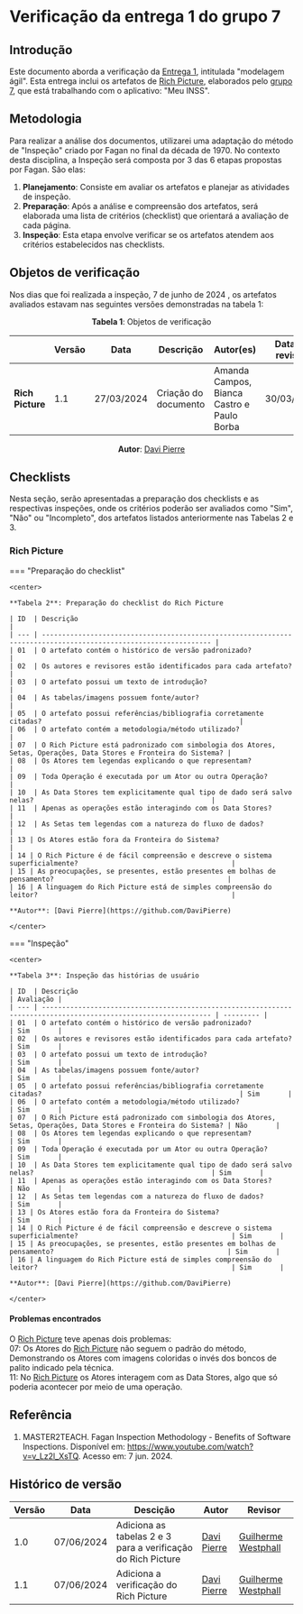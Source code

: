 # Verificação da entrega 1 do grupo 7

## Introdução

Este documento aborda a verificação da [Entrega 1](https://requisitos-de-software.github.io/2024.1-Meu-INSS/pre-rastreabilidade/rich_picture/), intitulada "modelagem ágil". Esta entrega inclui os artefatos de  [Rich Picture](https://requisitos-de-software.github.io/2024.1-Meu-INSS/pre-rastreabilidade/rich_picture/), elaborados pelo [grupo 7](https://requisitos-de-software.github.io/2024.1-Meu-INSS/), que está trabalhando com o aplicativo: "Meu INSS".

## Metodologia

Para realizar a análise dos documentos, utilizarei uma adaptação do método de "Inspeção" criado por Fagan no final da década de 1970. No contexto desta disciplina, a Inspeção será composta por 3 das 6 etapas propostas por Fagan. São elas:

1. **Planejamento**: Consiste em avaliar os artefatos e planejar as atividades de inspeção.
2. **Preparação**: Após a análise e compreensão dos artefatos, será elaborada uma lista de critérios (checklist) que orientará a avaliação de cada página.
3. **Inspeção**: Esta etapa envolve verificar se os artefatos atendem aos critérios estabelecidos nas checklists.

## Objetos de verificação

Nos dias que foi realizada a inspeção, 7 de junho de 2024 , os artefatos avaliados estavam nas seguintes versões demonstradas na tabela 1:

<center>

**Tabela 1**: Objetos de verificação

|                          | Versão | Data       | Descrição                                                                  | Autor(es)     | Data de revisão | Revisor(es)   |
| ------------------------ | ------ | ---------- | -------------------------------------------------------------------------- | ------------- | --------------- | ------------- |
| **Rich Picture**| 1.1 | 27/03/2024 | Criação do documento | Amanda Campos, Bianca Castro e Paulo Borba | 30/03/2024 | Johnny Lopes |

**Autor**: [Davi Pierre](https://github.com/DaviPierre)

</center>

## Checklists

Nesta seção, serão apresentadas a preparação dos checklists e as respectivas inspeções, onde os critérios poderão ser avaliados como "Sim", "Não" ou "Incompleto", dos artefatos listados anteriormente nas Tabelas 2 e 3.

### Rich Picture

=== "Preparação do checklist"

    <center>

    **Tabela 2**: Preparação do checklist do Rich Picture

    | ID  | Descrição                                                                                                        |
    | --- | ---------------------------------------------------------------------------------------------------------------- |
    | 01  | O artefato contém o histórico de versão padronizado?                                                             |
    | 02  | Os autores e revisores estão identificados para cada artefato?                                                   |
    | 03  | O artefato possui um texto de introdução?                                                                        |
    | 04  | As tabelas/imagens possuem fonte/autor?                                                                          |
    | 05  | O artefato possui referências/bibliografia corretamente citadas?                                                 |
    | 06  | O artefato contém a metodologia/método utilizado?                                                                |
    | 07  | O Rich Picture está padronizado com simbologia dos Atores, Setas, Operações, Data Stores e Fronteira do Sistema? |
    | 08  | Os Atores tem legendas explicando o que representam?                                                             |
    | 09  | Toda Operação é executada por um Ator ou outra Operação?                                                         |
    | 10  | As Data Stores tem explicitamente qual tipo de dado será salvo nelas?                                            |
    | 11  | Apenas as operações estão interagindo com os Data Stores?                                                        |
    | 12  | As Setas tem legendas com a natureza do fluxo de dados?                                                          |
    | 13 | Os Atores estão fora da Fronteira do Sistema?                                                                     |
    | 14 | O Rich Picture é de fácil compreensão e descreve o sistema superficialmente?                                      |
    | 15 | As preocupações, se presentes, estão presentes em bolhas de pensamento?                                           |
    | 16 | A linguagem do Rich Picture está de simples compreensão do leitor?                                                |
    
    **Autor**: [Davi Pierre](https://github.com/DaviPierre)

    </center>

=== "Inspeção"

    <center>

    **Tabela 3**: Inspeção das histórias de usuário

    | ID  | Descrição                                                                                                        | Avaliação |
    | --- | ---------------------------------------------------------------------------------------------------------------- | --------- |
    | 01  | O artefato contém o histórico de versão padronizado?                                                             | Sim       |
    | 02  | Os autores e revisores estão identificados para cada artefato?                                                   | Sim       |
    | 03  | O artefato possui um texto de introdução?                                                                        | Sim       |
    | 04  | As tabelas/imagens possuem fonte/autor?                                                                          | Sim       |
    | 05  | O artefato possui referências/bibliografia corretamente citadas?                                                 | Sim       |
    | 06  | O artefato contém a metodologia/método utilizado?                                                                | Sim       |
    | 07  | O Rich Picture está padronizado com simbologia dos Atores, Setas, Operações, Data Stores e Fronteira do Sistema? | Não       |
    | 08  | Os Atores tem legendas explicando o que representam?                                                             | Sim       |
    | 09  | Toda Operação é executada por um Ator ou outra Operação?                                                         | Sim       |
    | 10  | As Data Stores tem explicitamente qual tipo de dado será salvo nelas?                                            | Sim       |
    | 11  | Apenas as operações estão interagindo com os Data Stores?                                                        | Não       |
    | 12  | As Setas tem legendas com a natureza do fluxo de dados?                                                          | Sim       |
    | 13 | Os Atores estão fora da Fronteira do Sistema?                                                                     | Sim       |
    | 14 | O Rich Picture é de fácil compreensão e descreve o sistema superficialmente?                                      | Sim       |
    | 15 | As preocupações, se presentes, estão presentes em bolhas de pensamento?                                           | Sim       |
    | 16 | A linguagem do Rich Picture está de simples compreensão do leitor?                                                | Sim       |
    
    **Autor**: [Davi Pierre](https://github.com/DaviPierre)

    </center>
#### Problemas encontrados
O [Rich Picture](https://requisitos-de-software.github.io/2024.1-Meu-INSS/pre-rastreabilidade/rich_picture/) teve apenas dois problemas:
<br>07: Os Atores do [Rich Picture](https://requisitos-de-software.github.io/2024.1-Meu-INSS/pre-rastreabilidade/rich_picture/) não seguem o padrão do método, Demonstrando os Atores com imagens coloridas o invés dos boncos de palito indicado pela técnica.
<br>11: No [Rich Picture](https://requisitos-de-software.github.io/2024.1-Meu-INSS/pre-rastreabilidade/rich_picture/) os Atores interagem com as Data Stores, algo que só poderia acontecer por meio de uma operação.



## Referência

1. MASTER2TEACH. Fagan Inspection Methodology - Benefits of Software Inspections. Disponível em: https://www.youtube.com/watch?v=v_Lz2l_XsTQ. Acesso em: 7 jun. 2024.


## Histórico de versão

| Versão | Data       | Descição                                      | Autor                                           | Revisor                                           |
| ------ | ---------- | --------------------------------------------- | ----------------------------------------------- | ------------------------------------------------- |
| 1.0  | 07/06/2024 | Adiciona as tabelas 2 e 3 para a verificação do Rich Picture | [Davi Pierre](https://github.com/DaviPierre) | [Guilherme Westphall](https://github.com/west7) |
| 1.1  | 07/06/2024 | Adiciona a verificação do Rich Picture                       | [Davi Pierre](https://github.com/DaviPierre) | [Guilherme Westphall](https://github.com/west7) |
